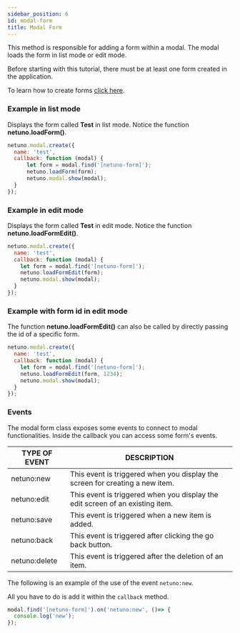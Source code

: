 ```yaml
---
sidebar_position: 6
id: modal-form
title: Modal Form
---
```


This method is responsible for adding a form within a modal.
The modal loads the form in list mode or edit mode.

Before starting with this tutorial, there must be at least one form created in the application.

To learn how to create forms [click here](forms.md).

### Example in list mode

Displays the form called **Test** in list mode. Notice the function **netuno.loadForm()**.

```javascript
netuno.modal.create({
  name: 'test',
  callback: function (modal) {
      let form = modal.find('[netuno-form]');
      netuno.loadForm(form);            
      netuno.modal.show(modal);
  }
});
```

### Example in edit mode

Displays the form called **Test** in edit mode. Notice the function **netuno.loadFormEdit()**.

```javascript
netuno.modal.create({
  name: 'test',
  callback: function (modal) {
    let form = modal.find('[netuno-form]');
    netuno.loadFormEdit(form);
    netuno.modal.show(modal);
  }
});
```

### Example with form id in edit mode

The function **netuno.loadFormEdit()** can also be called by directly passing the id of a specific form.

```javascript
netuno.modal.create({
  name: 'test',
  callback: function (modal) {
    let form = modal.find('[netuno-form]');
    netuno.loadFormEdit(form, 1234);
    netuno.modal.show(modal);
  }
});
```

### Events

The modal form class exposes some events to connect to modal functionalities. Inside the callback you can access some form's events.

| TYPE OF EVENT   | DESCRIPTION    |
| ------- |--------------|
| netuno:new | This event is triggered when you display the screen for creating a new item. |
| netuno:edit | This event is triggered when you display the edit screen of an existing item. |
| netuno:save | This event is triggered when a new item is added. |
| netuno:back | This event is triggered after clicking the go back button. |
| netuno:delete | This event is triggered after the deletion of an item. |

The following is an example of the use of the event `netuno:new`.

All you have to do is add it within the `callback` method.

```javascript
modal.find('[netuno-form]').on('netuno:new', ()=> {
  console.log('new');
});
```
